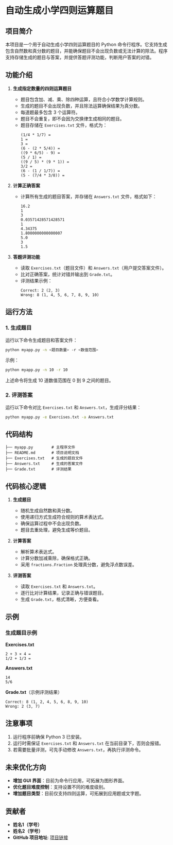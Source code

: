 # 自动生成小学四则运算题目

## 项目简介
本项目是一个用于自动生成小学四则运算题目的 Python 命令行程序。它支持生成包含自然数和真分数的题目，并能确保题目不会出现负数或无法计算的除法。程序支持存储生成的题目与答案，并提供答题评测功能，判断用户答案的对错。

## 功能介绍
1. **生成指定数量的四则运算题目**
   - 题目包含加、减、乘、除四种运算，且符合小学数学计算规则。
   - 生成的题目不会出现负数，并且除法运算确保结果为真分数。
   - 每道题最多包含 3 个运算符。
   - 题目不会重复，即不会因为交换律生成相同的题目。
   - 题目存储在 `Exercises.txt` 文件，格式为：
     ```
     (1/4 * 1/7) =
     1 =
     3 =
     (6 - (2 * 5/4)) =
     ((9 * 6/5) - 9) =
     (5 / 1) =
     ((9 / 5) * (9 * 1)) =
     3/2 =
     (6 - (1 / 1/7)) =
     (5 - (7/4 * 3/8)) =
     ```

2. **计算正确答案**
   - 计算所有生成的题目答案，并存储在 `Answers.txt` 文件，格式如下：
     ```
     16.2
     1
     3
     0.03571428571428571
     1
     4.34375
     1.8000000000000007
     5.0
     3
     1.5
     ```

3. **答题评测功能**
   - 读取 `Exercises.txt`（题目文件）和 `Answers.txt`（用户提交答案文件）。
   - 比对正确答案，统计对错并输出到 `Grade.txt`。
   - 评测结果示例：
     ```
     Correct: 2 (2, 3)
     Wrong: 8 (1, 4, 5, 6, 7, 8, 9, 10)
     ```

## 运行方法

### 1. 生成题目
运行以下命令生成题目和答案文件：
```sh
python myapp.py -n <题目数量> -r <数值范围>
```
示例：
```sh
python myapp.py -n 10 -r 10
```
上述命令将生成 10 道数值范围在 0 到 9 之间的题目。

### 2. 评测答案
运行以下命令对比 `Exercises.txt` 和 `Answers.txt`，生成评分结果：
```sh
python myapp.py -e Exercises.txt -a Answers.txt
```

## 代码结构
```
├── myapp.py        # 主程序文件
├── README.md       # 项目说明文档
├── Exercises.txt   # 生成的题目文件
├── Answers.txt     # 生成的答案文件
├── Grade.txt       # 评测结果
```

## 代码核心逻辑
1. **生成题目**
   - 随机生成自然数和真分数。
   - 使用递归方式生成符合规则的算术表达式。
   - 确保运算过程中不会出现负数。
   - 题目去重处理，避免生成等价题目。

2. **计算答案**
   - 解析算术表达式。
   - 计算分数加减乘除，确保格式正确。
   - 采用 `fractions.Fraction` 处理真分数，避免浮点数误差。

3. **评测答案**
   - 读取 `Exercises.txt` 和 `Answers.txt`。
   - 逐行比对计算结果，记录正确与错误题目。
   - 生成 `Grade.txt`，格式清晰，方便查看。

## 示例
### 生成题目示例
**Exercises.txt**
```
2 + 3 × 4 =
1/2 + 1/3 =
```

**Answers.txt**
```
14
5/6
```

**Grade.txt**（示例评测结果）
```
Correct: 8 (1, 2, 4, 5, 6, 8, 9, 10)
Wrong: 2 (3, 7)
```

## 注意事项
1. 运行程序前确保 Python 3 已安装。
2. 运行时需保证 `Exercises.txt` 和 `Answers.txt` 在当前目录下，否则会报错。
3. 若需要批量评测，可先手动修改 `Answers.txt`，再执行评测命令。

## 未来优化方向
- **增加 GUI 界面**：目前为命令行应用，可拓展为图形界面。
- **优化题目难度控制**：支持设置不同的难度级别。
- **增加题目类型**：目前仅支持四则运算，可拓展到应用题或文字题。

## 贡献者
- **姓名1（学号）**
- **姓名2（学号）**
- **GitHub 项目地址**: [项目链接](https://github.com/your-repo)

